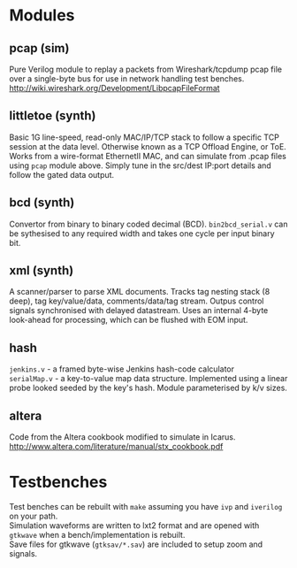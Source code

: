 
Modules
=======

pcap (sim)
----------
Pure Verilog module to replay a packets from Wireshark/tcpdump pcap file over a single-byte bus
for use in network handling test benches.  
http://wiki.wireshark.org/Development/LibpcapFileFormat

littletoe (synth)
-----------------
Basic 1G line-speed, read-only MAC/IP/TCP stack to follow a specific TCP session at the data level. Otherwise known as a TCP Offload Engine, or ToE. Works from a wire-format EthernetII MAC, and can simulate from .pcap files using `pcap` module above. Simply tune in the src/dest IP:port details and follow the gated data output.

bcd (synth)
-----------
Convertor from binary to binary coded decimal (BCD). `bin2bcd_serial.v` can be sythesised to any required width and takes one cycle per input binary bit.

xml (synth)
-----------
A scanner/parser to parse XML documents. Tracks tag nesting stack (8 deep), tag key/value/data, comments/data/tag stream. Outpus control signals synchronised with delayed datastream. Uses an internal 4-byte look-ahead for processing, which can be flushed with EOM input.

hash
----
`jenkins.v` - a framed byte-wise Jenkins hash-code calculator  
`serialMap.v` - a key-to-value map data structure. Implemented using a linear probe looked seeded by the key's hash. Module parameterised by k/v sizes.

altera
------
Code from the Altera cookbook modified to simulate in Icarus.  
http://www.altera.com/literature/manual/stx_cookbook.pdf

Testbenches
===========
Test benches can be rebuilt with `make` assuming you have `ivp` and `iverilog` on your path.  
Simulation waveforms are written to lxt2 format and are opened with `gtkwave` when a bench/implementation is rebuilt.  
Save files for gtkwave (`gtksav/*.sav`) are included to setup zoom and signals.  

